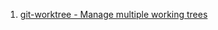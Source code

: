  1. [git-worktree - Manage multiple working trees]
 
[git-worktree - Manage multiple working trees]: https://git-scm.com/docs/git-worktree
